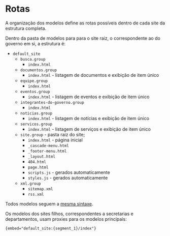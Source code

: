 # Rotas

A organização dos modelos define as rotas possíveis dentro de cada site da estrutura completa.

Dentro da pasta de modelos para para o site raiz, o correspondente ao do governo em si, a estrutura é:

- `default_site`
  - `busca.group`
    - `index.html`
  - `documentos.group`
    - `index.html` - listagem de documentos e exibição de item único
  - `equipe.group`
    - `index.html`
  - `eventos.group`
    - `index.html` - listagem de eventos e exibição de item único
  - `integrantes-do-governo.group`
    - `index.html`
  - `noticias.group`
    - `index.html` - listagem de notícias e exibição de item único
  - `servicos.group`
    - `index.html` - listagem de serviços e exibição de item único
  - `site.group` - pasta raiz do site;
    - `index.html` - página inicial
    - `_cascade-menu.html`
    - `_footer-menu.html`
    - `_layout.html`
    - `404.html`
    - `page.html`
    - `scripts.js` - gerados automaticamente
    - `styles.js` - gerados automaticamente
  - `xml.group`
    - `sitemap.xml`
    - `rss.xml`

Todos modelos seguem a [mesma sintaxe](https://docs.expressionengine.com/latest/templates/overview.html).

Os modelos dos sites filhos, correspondentes a secretarias e departamentos, usam proxies para os modelos principais:

```html
{embed="default_site:{segment_1}/index"}
```
